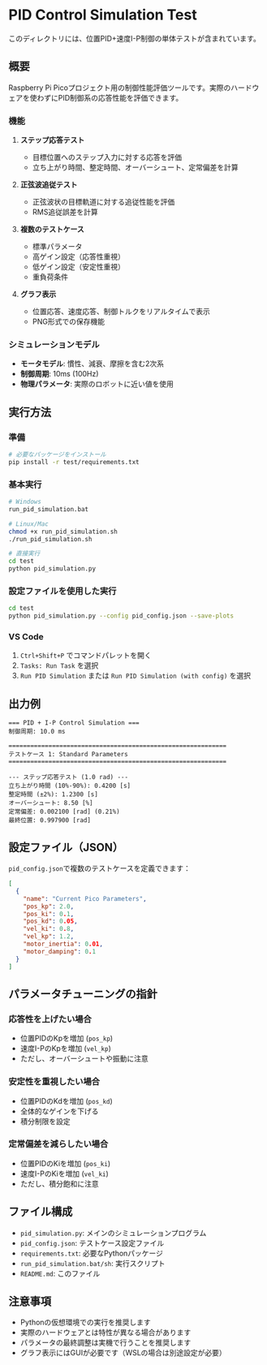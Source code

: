 # PID Control Simulation Test

このディレクトリには、位置PID+速度I-P制御の単体テストが含まれています。

## 概要

Raspberry Pi Picoプロジェクト用の制御性能評価ツールです。実際のハードウェアを使わずにPID制御系の応答性能を評価できます。

### 機能

1. **ステップ応答テスト**
   - 目標位置へのステップ入力に対する応答を評価
   - 立ち上がり時間、整定時間、オーバーシュート、定常偏差を計算

2. **正弦波追従テスト**
   - 正弦波状の目標軌道に対する追従性能を評価
   - RMS追従誤差を計算

3. **複数のテストケース**
   - 標準パラメータ
   - 高ゲイン設定（応答性重視）
   - 低ゲイン設定（安定性重視）
   - 重負荷条件

4. **グラフ表示**
   - 位置応答、速度応答、制御トルクをリアルタイムで表示
   - PNG形式での保存機能

### シミュレーションモデル

- **モータモデル**: 慣性、減衰、摩擦を含む2次系
- **制御周期**: 10ms (100Hz)
- **物理パラメータ**: 実際のロボットに近い値を使用

## 実行方法

### 準備

```bash
# 必要なパッケージをインストール
pip install -r test/requirements.txt
```

### 基本実行

```bash
# Windows
run_pid_simulation.bat

# Linux/Mac
chmod +x run_pid_simulation.sh
./run_pid_simulation.sh

# 直接実行
cd test
python pid_simulation.py
```

### 設定ファイルを使用した実行

```bash
cd test
python pid_simulation.py --config pid_config.json --save-plots
```

### VS Code

1. `Ctrl+Shift+P` でコマンドパレットを開く
2. `Tasks: Run Task` を選択
3. `Run PID Simulation` または `Run PID Simulation (with config)` を選択

## 出力例

```
=== PID + I-P Control Simulation ===
制御周期: 10.0 ms

============================================================
テストケース 1: Standard Parameters
============================================================

--- ステップ応答テスト (1.0 rad) ---
立ち上がり時間 (10%-90%): 0.4200 [s]
整定時間 (±2%): 1.2300 [s]
オーバーシュート: 8.50 [%]
定常偏差: 0.002100 [rad] (0.21%)
最終位置: 0.997900 [rad]
```

## 設定ファイル（JSON）

`pid_config.json`で複数のテストケースを定義できます：

```json
[
  {
    "name": "Current Pico Parameters",
    "pos_kp": 2.0,
    "pos_ki": 0.1,
    "pos_kd": 0.05,
    "vel_ki": 0.8,
    "vel_kp": 1.2,
    "motor_inertia": 0.01,
    "motor_damping": 0.1
  }
]
```

## パラメータチューニングの指針

### 応答性を上げたい場合
- 位置PIDのKpを増加 (`pos_kp`)
- 速度I-PのKpを増加 (`vel_kp`)
- ただし、オーバーシュートや振動に注意

### 安定性を重視したい場合
- 位置PIDのKdを増加 (`pos_kd`)
- 全体的なゲインを下げる
- 積分制限を設定

### 定常偏差を減らしたい場合
- 位置PIDのKiを増加 (`pos_ki`)
- 速度I-PのKiを増加 (`vel_ki`)
- ただし、積分飽和に注意

## ファイル構成

- `pid_simulation.py`: メインのシミュレーションプログラム
- `pid_config.json`: テストケース設定ファイル
- `requirements.txt`: 必要なPythonパッケージ
- `run_pid_simulation.bat/sh`: 実行スクリプト
- `README.md`: このファイル

## 注意事項

- Pythonの仮想環境での実行を推奨します
- 実際のハードウェアとは特性が異なる場合があります
- パラメータの最終調整は実機で行うことを推奨します
- グラフ表示にはGUIが必要です（WSLの場合は別途設定が必要）
